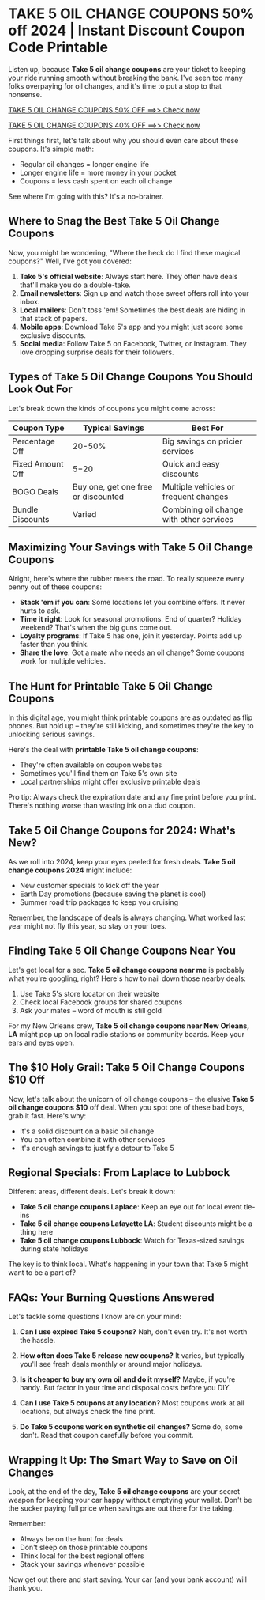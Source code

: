 
# TAKE 5 OIL CHANGE COUPONS 50% off 2024 | Instant Discount Coupon Code Printable

Listen up, because **Take 5 oil change coupons** are your ticket to keeping your ride running smooth without breaking the bank. I've seen too many folks overpaying for oil changes, and it's time to put a stop to that nonsense.

[TAKE 5 OIL CHANGE COUPONS 50% OFF ==>> Check now 
](https://dynews.net/save-big-with-take-5-oil-change-coupons/)

[TAKE 5 OIL CHANGE COUPONS 40% OFF ==>> Check now
](https://dynews.net/save-big-with-take-5-oil-change-coupons/)


First things first, let's talk about why you should even care about these coupons. It's simple math:

- Regular oil changes = longer engine life
- Longer engine life = more money in your pocket
- Coupons = less cash spent on each oil change

See where I'm going with this? It's a no-brainer.

## Where to Snag the Best Take 5 Oil Change Coupons

Now, you might be wondering, "Where the heck do I find these magical coupons?" Well, I've got you covered:

1. **Take 5's official website**: Always start here. They often have deals that'll make you do a double-take.
2. **Email newsletters**: Sign up and watch those sweet offers roll into your inbox.
3. **Local mailers**: Don't toss 'em! Sometimes the best deals are hiding in that stack of papers.
4. **Mobile apps**: Download Take 5's app and you might just score some exclusive discounts.
5. **Social media**: Follow Take 5 on Facebook, Twitter, or Instagram. They love dropping surprise deals for their followers.

## Types of Take 5 Oil Change Coupons You Should Look Out For

Let's break down the kinds of coupons you might come across:

| Coupon Type | Typical Savings | Best For |
|-------------|-----------------|----------|
| Percentage Off | 20-50% | Big savings on pricier services |
| Fixed Amount Off | $5-$20 | Quick and easy discounts |
| BOGO Deals | Buy one, get one free or discounted | Multiple vehicles or frequent changes |
| Bundle Discounts | Varied | Combining oil change with other services |

## Maximizing Your Savings with Take 5 Oil Change Coupons

Alright, here's where the rubber meets the road. To really squeeze every penny out of these coupons:

- **Stack 'em if you can**: Some locations let you combine offers. It never hurts to ask.
- **Time it right**: Look for seasonal promotions. End of quarter? Holiday weekend? That's when the big guns come out.
- **Loyalty programs**: If Take 5 has one, join it yesterday. Points add up faster than you think.
- **Share the love**: Got a mate who needs an oil change? Some coupons work for multiple vehicles.

## The Hunt for Printable Take 5 Oil Change Coupons

In this digital age, you might think printable coupons are as outdated as flip phones. But hold up – they're still kicking, and sometimes they're the key to unlocking serious savings.

Here's the deal with **printable Take 5 oil change coupons**:

- They're often available on coupon websites
- Sometimes you'll find them on Take 5's own site
- Local partnerships might offer exclusive printable deals

Pro tip: Always check the expiration date and any fine print before you print. There's nothing worse than wasting ink on a dud coupon.

## Take 5 Oil Change Coupons for 2024: What's New?

As we roll into 2024, keep your eyes peeled for fresh deals. **Take 5 oil change coupons 2024** might include:

- New customer specials to kick off the year
- Earth Day promotions (because saving the planet is cool)
- Summer road trip packages to keep you cruising

Remember, the landscape of deals is always changing. What worked last year might not fly this year, so stay on your toes.

## Finding Take 5 Oil Change Coupons Near You

Let's get local for a sec. **Take 5 oil change coupons near me** is probably what you're googling, right? Here's how to nail down those nearby deals:

1. Use Take 5's store locator on their website
2. Check local Facebook groups for shared coupons
3. Ask your mates – word of mouth is still gold

For my New Orleans crew, **Take 5 oil change coupons near New Orleans, LA** might pop up on local radio stations or community boards. Keep your ears and eyes open.

## The $10 Holy Grail: Take 5 Oil Change Coupons $10 Off

Now, let's talk about the unicorn of oil change coupons – the elusive **Take 5 oil change coupons $10** off deal. When you spot one of these bad boys, grab it fast. Here's why:

- It's a solid discount on a basic oil change
- You can often combine it with other services
- It's enough savings to justify a detour to Take 5

## Regional Specials: From Laplace to Lubbock

Different areas, different deals. Let's break it down:

- **Take 5 oil change coupons Laplace**: Keep an eye out for local event tie-ins
- **Take 5 oil change coupons Lafayette LA**: Student discounts might be a thing here
- **Take 5 oil change coupons Lubbock**: Watch for Texas-sized savings during state holidays

The key is to think local. What's happening in your town that Take 5 might want to be a part of?

## FAQs: Your Burning Questions Answered

Let's tackle some questions I know are on your mind:

1. **Can I use expired Take 5 coupons?**
   Nah, don't even try. It's not worth the hassle.

2. **How often does Take 5 release new coupons?**
   It varies, but typically you'll see fresh deals monthly or around major holidays.

3. **Is it cheaper to buy my own oil and do it myself?**
   Maybe, if you're handy. But factor in your time and disposal costs before you DIY.

4. **Can I use Take 5 coupons at any location?**
   Most coupons work at all locations, but always check the fine print.

5. **Do Take 5 coupons work on synthetic oil changes?**
   Some do, some don't. Read that coupon carefully before you commit.

## Wrapping It Up: The Smart Way to Save on Oil Changes

Look, at the end of the day, **Take 5 oil change coupons** are your secret weapon for keeping your car happy without emptying your wallet. Don't be the sucker paying full price when savings are out there for the taking.

Remember:
- Always be on the hunt for deals
- Don't sleep on those printable coupons
- Think local for the best regional offers
- Stack your savings whenever possible

Now get out there and start saving. Your car (and your bank account) will thank you.
